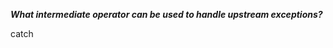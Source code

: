 ***What intermediate operator can be used to handle upstream exceptions?***

<div class="hint">
  catch
</div>
